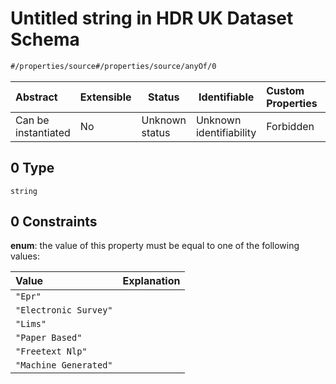 # Untitled string in HDR UK Dataset Schema

```txt
#/properties/source#/properties/source/anyOf/0
```




| Abstract            | Extensible | Status         | Identifiable            | Custom Properties | Additional Properties | Access Restrictions | Defined In                                                                                         |
| :------------------ | ---------- | -------------- | ----------------------- | :---------------- | --------------------- | ------------------- | -------------------------------------------------------------------------------------------------- |
| Can be instantiated | No         | Unknown status | Unknown identifiability | Forbidden         | Allowed               | none                | [dataset.schema.json\*](../../../schema/dataset/latest/dataset.schema.json "open original schema") |

## 0 Type

`string`

## 0 Constraints

**enum**: the value of this property must be equal to one of the following values:

| Value                 | Explanation |
| :-------------------- | ----------- |
| `"Epr"`               |             |
| `"Electronic Survey"` |             |
| `"Lims"`              |             |
| `"Paper Based"`       |             |
| `"Freetext Nlp"`      |             |
| `"Machine Generated"` |             |
